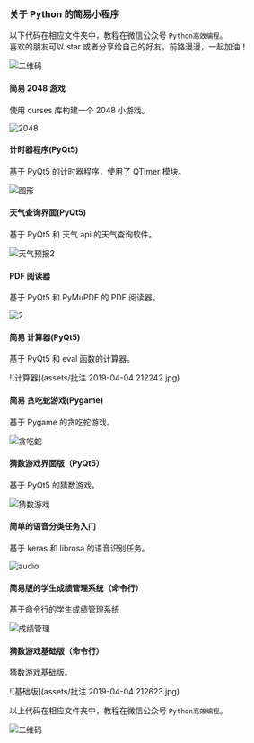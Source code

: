### 关于 Python 的简易小程序 

以下代码在相应文件夹中，教程在微信公众号 `Python高效编程`。\
喜欢的朋友可以 star 或者分享给自己的好友。前路漫漫，一起加油！

![二维码](assets/二维码-1554384755688.jpg)

#### 简易 2048 游戏 

使用 curses 库构建一个 2048 小游戏。

![2048](assets/捕获.PNG)



#### 计时器程序(PyQt5) 

基于 PyQt5 的计时器程序，使用了 QTimer 模块。

![图形](assets/图形.PNG)



#### 天气查询界面(PyQt5) 

基于 PyQt5 和 天气 api 的天气查询软件。

![天气预报2](assets/天气预报2.gif)



#### PDF 阅读器 

基于 PyQt5 和 PyMuPDF 的 PDF 阅读器。

![2](assets/2.gif)

#### 简易 计算器(PyQt5) 

基于 PyQt5 和 eval 函数的计算器。

![计算器](assets/批注 2019-04-04 212242.jpg)

#### 简易 贪吃蛇游戏(Pygame) 

基于 Pygame 的贪吃蛇游戏。

![贪吃蛇](assets/贪吃蛇[00-00-08--00-00-28].gif)
#### 猜数游戏界面版（PyQt5）

基于 PyQt5 的猜数游戏。

![猜数游戏](assets/weixin.gif)

#### 简单的语音分类任务入门 

基于 keras 和 librosa 的语音识别任务。

![audio](assets/audio.png)

#### 简易版的学生成绩管理系统（命令行） 

基于命令行的学生成绩管理系统

![成绩管理](assets/实现效果.PNG)

#### 猜数游戏基础版（命令行）

猜数游戏基础版。

![基础版](assets/批注 2019-04-04 212623.jpg)

以上代码在相应文件夹中，教程在微信公众号 `Python高效编程`。

![二维码](assets/二维码.jpg)
